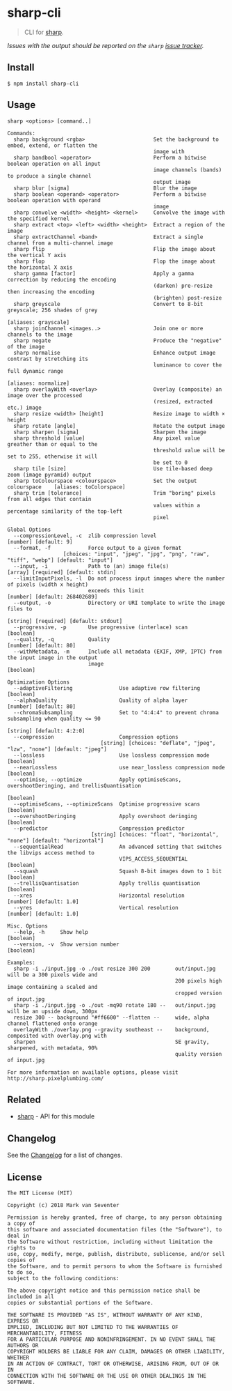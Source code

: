 # sharp-cli
> CLI for [sharp](https://www.npmjs.com/package/sharp).

*Issues with the output should be reported on the `sharp` [issue tracker](https://github.com/lovell/sharp/issues).*

## Install
`$ npm install sharp-cli`

## Usage
```
sharp <options> [command..]

Commands:
  sharp background <rgba>                      Set the background to embed, extend, or flatten the
                                               image with
  sharp bandbool <operator>                    Perform a bitwise boolean operation on all input
                                               image channels (bands) to produce a single channel
                                               output image
  sharp blur [sigma]                           Blur the image
  sharp boolean <operand> <operator>           Perform a bitwise boolean operation with operand
                                               image
  sharp convolve <width> <height> <kernel>     Convolve the image with the specified kernel
  sharp extract <top> <left> <width> <height>  Extract a region of the image
  sharp extractChannel <band>                  Extract a single channel from a multi-channel image
  sharp flip                                   Flip the image about the vertical Y axis
  sharp flop                                   Flop the image about the horizontal X axis
  sharp gamma [factor]                         Apply a gamma correction by reducing the encoding
                                               (darken) pre-resize then increasing the encoding
                                               (brighten) post-resize
  sharp greyscale                              Convert to 8-bit greyscale; 256 shades of grey
                                                                                [aliases: grayscale]
  sharp joinChannel <images..>                 Join one or more channels to the image
  sharp negate                                 Produce the "negative" of the image
  sharp normalise                              Enhance output image contrast by stretching its
                                               luminance to cover the full dynamic range
                                                                                [aliases: normalize]
  sharp overlayWith <overlay>                  Overlay (composite) an image over the processed
                                               (resized, extracted etc.) image
  sharp resize <width> [height]                Resize image to width × height
  sharp rotate [angle]                         Rotate the output image
  sharp sharpen [sigma]                        Sharpen the image
  sharp threshold [value]                      Any pixel value greather than or equal to the
                                               threshold value will be set to 255, otherwise it will
                                               be set to 0
  sharp tile [size]                            Use tile-based deep zoom (image pyramid) output
  sharp toColourspace <colourspace>            Set the output colourspace    [aliases: toColorspace]
  sharp trim [tolerance]                       Trim "boring" pixels from all edges that contain
                                               values within a percentage similarity of the top-left
                                               pixel

Global Options
  --compressionLevel, -c  zlib compression level                               [number] [default: 9]
  --format, -f            Force output to a given format
                  [choices: "input", "jpeg", "jpg", "png", "raw", "tiff", "webp"] [default: "input"]
  --input, -i             Path to (an) image file(s)             [array] [required] [default: stdin]
  --limitInputPixels, -l  Do not process input images where the number of pixels (width x height)
                          exceeds this limit                           [number] [default: 268402689]
  --output, -o            Directory or URI template to write the image files to
                                                               [string] [required] [default: stdout]
  --progressive, -p       Use progressive (interlace) scan                                 [boolean]
  --quality, -q           Quality                                             [number] [default: 80]
  --withMetadata, -m      Include all metadata (EXIF, XMP, IPTC) from the input image in the output
                          image                                                            [boolean]

Optimization Options
  --adaptiveFiltering               Use adaptive row filtering                             [boolean]
  --alphaQuality                    Quality of alpha layer                    [number] [default: 80]
  --chromaSubsampling               Set to "4:4:4" to prevent chroma subsampling when quality <= 90
                                                                           [string] [default: 4:2:0]
  --compression                     Compression options
                              [string] [choices: "deflate", "jpeg", "lzw", "none"] [default: "jpeg"]
  --lossless                        Use lossless compression mode                          [boolean]
  --nearLossless                    use near_lossless compression mode                     [boolean]
  --optimise, --optimize            Apply optimiseScans, overshootDeringing, and trellisQuantisation
                                                                                           [boolean]
  --optimiseScans, --optimizeScans  Optimise progressive scans                             [boolean]
  --overshootDeringing              Apply overshoot deringing                              [boolean]
  --predictor                       Compression predictor
                           [string] [choices: "float", "horizontal", "none"] [default: "horizontal"]
  --sequentialRead                  An advanced setting that switches the libvips access method to
                                    VIPS_ACCESS_SEQUENTIAL                                 [boolean]
  --squash                          Squash 8-bit images down to 1 bit                      [boolean]
  --trellisQuantisation             Apply trellis quantisation                             [boolean]
  --xres                            Horizontal resolution                    [number] [default: 1.0]
  --yres                            Vertical resolution                      [number] [default: 1.0]

Misc. Options
  --help, -h     Show help                                                                 [boolean]
  --version, -v  Show version number                                                       [boolean]

Examples:
  sharp -i ./input.jpg -o ./out resize 300 200        out/input.jpg will be a 300 pixels wide and
                                                      200 pixels high image containing a scaled and
                                                      cropped version of input.jpg
  sharp -i ./input.jpg -o ./out -mq90 rotate 180 --   out/input.jpg will be an upside down, 300px
  resize 300 -- background "#ff6600" --flatten --     wide, alpha channel flattened onto orange
  overlayWith ./overlay.png --gravity southeast --    background, composited with overlay.png with
  sharpen                                             SE gravity, sharpened, with metadata, 90%
                                                      quality version of input.jpg

For more information on available options, please visit http://sharp.pixelplumbing.com/
```

## Related
* [sharp](http://sharp.pixelplumbing.com/) - API for this module

## Changelog
See the [Changelog](./CHANGELOG.md) for a list of changes.

## License
    The MIT License (MIT)

    Copyright (c) 2018 Mark van Seventer

    Permission is hereby granted, free of charge, to any person obtaining a copy of
    this software and associated documentation files (the "Software"), to deal in
    the Software without restriction, including without limitation the rights to
    use, copy, modify, merge, publish, distribute, sublicense, and/or sell copies of
    the Software, and to permit persons to whom the Software is furnished to do so,
    subject to the following conditions:

    The above copyright notice and this permission notice shall be included in all
    copies or substantial portions of the Software.

    THE SOFTWARE IS PROVIDED "AS IS", WITHOUT WARRANTY OF ANY KIND, EXPRESS OR
    IMPLIED, INCLUDING BUT NOT LIMITED TO THE WARRANTIES OF MERCHANTABILITY, FITNESS
    FOR A PARTICULAR PURPOSE AND NONINFRINGEMENT. IN NO EVENT SHALL THE AUTHORS OR
    COPYRIGHT HOLDERS BE LIABLE FOR ANY CLAIM, DAMAGES OR OTHER LIABILITY, WHETHER
    IN AN ACTION OF CONTRACT, TORT OR OTHERWISE, ARISING FROM, OUT OF OR IN
    CONNECTION WITH THE SOFTWARE OR THE USE OR OTHER DEALINGS IN THE SOFTWARE.